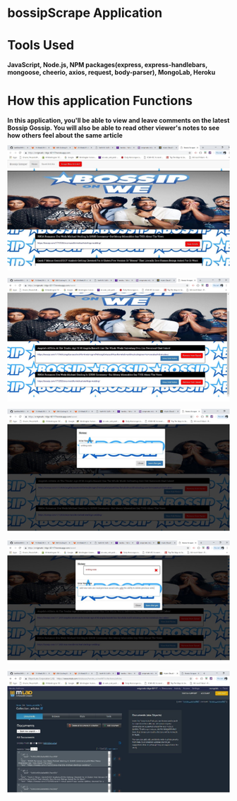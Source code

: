 # bossipScrape Application 

# Tools Used

**JavaScript, Node.js, NPM packages(express, express-handlebars, mongoose, cheerio, axios, request, body-parser), MongoLab, Heroku**


# How this application Functions


**In this application, you'll be able to view and leave comments on the latest Bossip Gossip. You will also be able to read other viewer's notes to see how others feel about the same article**

![Image of App](https://github.com/keefske2000/bossipScrape/blob/master/public/img/homePage.jpg)



![Image of App](https://github.com/keefske2000/bossipScrape/blob/master/public/img/savedArticles.jpg)


![Image of App](https://github.com/keefske2000/bossipScrape/blob/master/public/img/notePhoto.jpg)


![Image of App](https://github.com/keefske2000/bossipScrape/blob/master/public/img/newNote.jpg)


![Image of App](https://github.com/keefske2000/bossipScrape/blob/master/public/img/mongoLab.jpg)